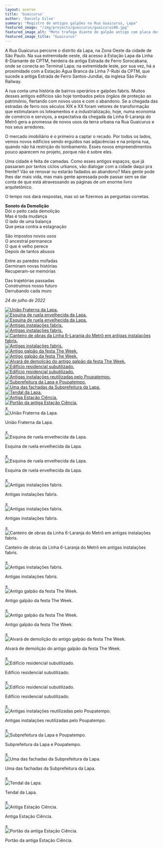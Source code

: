 ```yaml
---
layout: acervo
title: 'Guaicurus'
author: 'Daniely Silva'
summary: "Registro de antigos galpões na Rua Guaicurus, Lapa"
featured_image: "/img/projects/guaicurus/guaicurus06.jpg"
featured_image_alt: "Moto trafega diante de galpão antigo com placa dos Correios"
featured_image_title: "Guaicurus"
---
```


A Rua Guaicurus percorre o distrito da Lapa, na Zona Oeste da cidade de São Paulo. Na sua extremidade oeste, dá acesso à Estação Lapa da Linha 8-Diamante de CPTM, herdeira da antiga Estrada de Ferro Sorocabana, onde se conecta ao Terminal Lapa; na extremidade leste, por sua vez, há a proximidade com a Estação Água Branca da Linha 7-Rubi da CPTM, que sucede a antiga Estrada de Ferro Santos-Jundiaí, da inglesa São Paulo Railway.

A rua conta uma história de bairros operários e galpões fabris. Muitos desses antigos edifícios são hoje tombados pelos órgãos de proteção ao patrimônio, flertando com novos usos e com o abandono. Se a chegada das estradas de ferro nos séculos XIX e XX foram vetores de transformação que estimularam os loteamentos e a industrialização, hoje, numa economia de comércio e serviços, a expectativa da chegada da Linha 6-Laranja do Metrô gera a promessa de novos usos da terra urbana na Rua Guaicurus e nos seus arredores.

O mercado imobiliário é o primeiro a captar o recado. Por todos os lados, vemos novos edifícios sendo erguidos nas adjacências e na própria rua, quando não há restrição do tombamento. Esses novos empreendimentos pouco aparecem no projeto, porque não é sobre eles.

Uma cidade é feita de camadas. Como esses antigos espaços, que já passaram por tantos ciclos urbanos, vão dialogar com a cidade daqui pra frente? Vão se renovar ou estarão fadados ao abandono? Mais gente pode lhes dar mais vida, mas mais gente apressada pode passar sem se dar conta de que está atravessando as páginas de um enorme livro arquitetônico.

O tempo nos dará respostas, mas só se fizermos as perguntas corretas.

**Soneto da Demolição**\
Dói o peito cada demolição\
Mas é toda mudança\
O lado de uma balança\
Que pesa contra a estagnação

São impostos novos usos\
O ancestral permanece\
O que é velho perece\
Depois de tantos abusos

Entre as paredes mofadas\
Germinam novas histórias\
Recuperam-se memórias

Das trajetórias passadas\
Construímos nosso futuro\
Derrubando cada muro

*24 de julho de 2022*

<div hidden>

![União Fraterna da Lapa](/img/projects/guaicurus/guaicurus07.jpg "União Fraterna da Lapa.")

![Esquina de ruela envelhecida da Lapa](/img/projects/guaicurus/guaicurus08.jpg "Esquina de ruela envelhecida da Lapa.")

![Esquina de ruela envelhecida da Lapa](/img/projects/guaicurus/guaicurus09.jpg "Esquina de ruela envelhecida da Lapa.")

![Antigas instalações fabris](/img/projects/guaicurus/guaicurus10.jpg "Antigas instalações fabris.")

![Antigas instalações fabris](/img/projects/guaicurus/guaicurus11.jpg "Antigas instalações fabris.")

![Canteiro de obras da Linha 6-Laranja do Metrô em antigas instalações fabris](/img/projects/guaicurus/guaicurus12.jpg "Canteiro de obras da Linha 6-Laranja do Metrô em antigas instalações fabris.")

![Antigas instalações fabris](/img/projects/guaicurus/guaicurus13.jpg "Antigas instalações fabris.")

![Antigo galpão da festa The Week](/img/projects/guaicurus/guaicurus14.jpg "Antigo galpão da festa The Week.")

![Antigo galpão da festa The Week](/img/projects/guaicurus/guaicurus15.jpg "Antigo galpão da festa The Week.")

![Alvará de demolição do antigo galpão da festa The Week](/img/projects/guaicurus/guaicurus16.jpg "Alvará de demolição do antigo galpão da festa The Week.")

![Edifício residencial subutilizado](/img/projects/guaicurus/guaicurus18.jpg "Edifício residencial subutilizado.")

![Edifício residencial subutilizado](/img/projects/guaicurus/guaicurus17.jpg "Edifício residencial subutilizado.")

![Antigas instalações reutilizadas pelo Poupatempo](/img/projects/guaicurus/guaicurus19.jpg "Antigas instalações reutilizadas pelo Poupatempo.")

![Subprefeitura da Lapa e Poupatempo](/img/projects/guaicurus/guaicurus20.jpg "Subprefeitura da Lapa e Poupatempo.")

![Uma das fachadas da Subprefeitura da Lapa](/img/projects/guaicurus/guaicurus21.jpg "Uma das fachadas da Subprefeitura da Lapa.")

![Tendal da Lapa](/img/projects/guaicurus/guaicurus22.jpg "Tendal da Lapa.")

![Antiga Estação Ciência](/img/projects/guaicurus/guaicurus23.jpg "Antiga Estação Ciência.")

![Portão da antiga Estação Ciência](/img/projects/guaicurus/guaicurus24.jpg "Portão da antiga Estação Ciência.")
</div>

<section class="galeria">

  <div class="item"><a href="#imagem1"><img src="/img/projects/guaicurus/guaicurus07.jpg" alt="União Fraterna da Lapa." title="União Fraterna da Lapa." /></a></div>
  <div class="item"><a href="#imagem2"><img src="/img/projects/guaicurus/guaicurus08.jpg" alt="Esquina de ruela envelhecida da Lapa." title="Esquina de ruela envelhecida da Lapa." /></a></div>
  <div class="item"><a href="#imagem3"><img src="/img/projects/guaicurus/guaicurus09.jpg" alt="Esquina de ruela envelhecida da Lapa." title="Esquina de ruela envelhecida da Lapa." /></a></div>
  <div class="item"><a href="#imagem4"><img src="/img/projects/guaicurus/guaicurus10.jpg" alt="Antigas instalações fabris." title="Antigas instalações fabris." /></a></div>
  <div class="item"><a href="#imagem5"><img src="/img/projects/guaicurus/guaicurus11.jpg" alt="Antigas instalações fabris." title="Antigas instalações fabris." /></a></div>
  <div class="item"><a href="#imagem6"><img src="/img/projects/guaicurus/guaicurus12.jpg" alt="Canteiro de obras da Linha 6-Laranja do Metrô em antigas instalações fabris." title="Canteiro de obras da Linha 6-Laranja do Metrô em antigas instalações fabris." /></a></div>
  <div class="item"><a href="#imagem7"><img src="/img/projects/guaicurus/guaicurus13.jpg" alt="Antigas instalações fabris." title="Antigas instalações fabris." /></a></div>
  <div class="item"><a href="#imagem8"><img src="/img/projects/guaicurus/guaicurus14.jpg" alt="Antigo galpão da festa The Week." title="Antigo galpão da festa The Week." /></a></div>
  <div class="item"><a href="#imagem9"><img src="/img/projects/guaicurus/guaicurus15.jpg" alt="Antigo galpão da festa The Week." title="Antigo galpão da festa The Week." /></a></div>
  <div class="item"><a href="#imagem10"><img src="/img/projects/guaicurus/guaicurus16.jpg" alt="Alvará de demolição do antigo galpão da festa The Week." title="Alvará de demolição do antigo galpão da festa The Week." /></a></div>
  <div class="item"><a href="#imagem11"><img src="/img/projects/guaicurus/guaicurus18.jpg" alt="Edifício residencial subutilizado." title="Edifício residencial subutilizado." /></a></div>
  <div class="item"><a href="#imagem12"><img src="/img/projects/guaicurus/guaicurus17.jpg" alt="Edifício residencial subutilizado." title="Edifício residencial subutilizado." /></a></div>
  <div class="item"><a href="#imagem13"><img src="/img/projects/guaicurus/guaicurus19.jpg" alt="Antigas instalações reutilizadas pelo Poupatempo." title="Antigas instalações reutilizadas pelo Poupatempo." /></a></div>
  <div class="item"><a href="#imagem14"><img src="/img/projects/guaicurus/guaicurus20.jpg" alt="Subprefeitura da Lapa e Poupatempo." title="Subprefeitura da Lapa e Poupatempo." /></a></div>
  <div class="item"><a href="#imagem15"><img src="/img/projects/guaicurus/guaicurus21.jpg" alt="Uma das fachadas da Subprefeitura da Lapa." title="Uma das fachadas da Subprefeitura da Lapa." /></a></div>
  <div class="item"><a href="#imagem16"><img src="/img/projects/guaicurus/guaicurus22.jpg" alt="Tendal da Lapa." title="Tendal da Lapa." /></a></div>
  <div class="item"><a href="#imagem17"><img src="/img/projects/guaicurus/guaicurus23.jpg" alt="Antiga Estação Ciência." title="Antiga Estação Ciência." /></a></div>
  <div class="item"><a href="#imagem18"><img src="/img/projects/guaicurus/guaicurus24.jpg" alt="Portão da antiga Estação Ciência." title="Portão da antiga Estação Ciência." /></a></div>

</section>

<div class="lightboxes">

  <div class="lightbox" id="imagem1"><a href="#" class="fechar">&times;</a><div class="conteudo"><img src="/img/projects/guaicurus/guaicurus07.jpg" alt="União Fraterna da Lapa." title="União Fraterna da Lapa." /><p>União Fraterna da Lapa.</p></div></div>
  <div class="lightbox" id="imagem2"><a href="#" class="fechar">&times;</a><div class="conteudo"><img src="/img/projects/guaicurus/guaicurus08.jpg" alt="Esquina de ruela envelhecida da Lapa." title="Esquina de ruela envelhecida da Lapa." /><p>Esquina de ruela envelhecida da Lapa.</p></div></div>
  <div class="lightbox" id="imagem3"><a href="#" class="fechar">&times;</a><div class="conteudo"><img src="/img/projects/guaicurus/guaicurus09.jpg" alt="Esquina de ruela envelhecida da Lapa." title="Esquina de ruela envelhecida da Lapa." /><p>Esquina de ruela envelhecida da Lapa.</p></div></div>
  <div class="lightbox" id="imagem4"><a href="#" class="fechar">&times;</a><div class="conteudo"><img src="/img/projects/guaicurus/guaicurus10.jpg" alt="Antigas instalações fabris." title="Antigas instalações fabris." /><p>Antigas instalações fabris.</p></div></div>
  <div class="lightbox" id="imagem5"><a href="#" class="fechar">&times;</a><div class="conteudo"><img src="/img/projects/guaicurus/guaicurus11.jpg" alt="Antigas instalações fabris." title="Antigas instalações fabris." /><p>Antigas instalações fabris.</p></div></div>
  <div class="lightbox" id="imagem6"><a href="#" class="fechar">&times;</a><div class="conteudo"><img src="/img/projects/guaicurus/guaicurus12.jpg" alt="Canteiro de obras da Linha 6-Laranja do Metrô em antigas instalações fabris." title="Canteiro de obras da Linha 6-Laranja do Metrô em antigas instalações fabris." /><p>Canteiro de obras da Linha 6-Laranja do Metrô em antigas instalações fabris.</p></div></div>
  <div class="lightbox" id="imagem7"><a href="#" class="fechar">&times;</a><div class="conteudo"><img src="/img/projects/guaicurus/guaicurus13.jpg" alt="Antigas instalações fabris." title="Antigas instalações fabris." /><p>Antigas instalações fabris.</p></div></div>
  <div class="lightbox" id="imagem8"><a href="#" class="fechar">&times;</a><div class="conteudo"><img src="/img/projects/guaicurus/guaicurus14.jpg" alt="Antigo galpão da festa The Week." title="Antigo galpão da festa The Week." /><p>Antigo galpão da festa The Week.</p></div></div>
  <div class="lightbox" id="imagem9"><a href="#" class="fechar">&times;</a><div class="conteudo"><img src="/img/projects/guaicurus/guaicurus15.jpg" alt="Antigo galpão da festa The Week." title="Antigo galpão da festa The Week." /><p>Antigo galpão da festa The Week.</p></div></div>
  <div class="lightbox" id="imagem10"><a href="#" class="fechar">&times;</a><div class="conteudo"><img src="/img/projects/guaicurus/guaicurus16.jpg" alt="Alvará de demolição do antigo galpão da festa The Week." title="Alvará de demolição do antigo galpão da festa The Week." /><p>Alvará de demolição do antigo galpão da festa The Week.</p></div></div>
  <div class="lightbox" id="imagem11"><a href="#" class="fechar">&times;</a><div class="conteudo"><img src="/img/projects/guaicurus/guaicurus18.jpg" alt="Edifício residencial subutilizado." title="Edifício residencial subutilizado." /><p>Edifício residencial subutilizado.</p></div></div>
  <div class="lightbox" id="imagem12"><a href="#" class="fechar">&times;</a><div class="conteudo"><img src="/img/projects/guaicurus/guaicurus17.jpg" alt="Edifício residencial subutilizado." title="Edifício residencial subutilizado." /><p>Edifício residencial subutilizado.</p></div></div>
  <div class="lightbox" id="imagem13"><a href="#" class="fechar">&times;</a><div class="conteudo"><img src="/img/projects/guaicurus/guaicurus19.jpg" alt="Antigas instalações reutilizadas pelo Poupatempo." title="Antigas instalações reutilizadas pelo Poupatempo." /><p>Antigas instalações reutilizadas pelo Poupatempo.</p></div></div>
  <div class="lightbox" id="imagem14"><a href="#" class="fechar">&times;</a><div class="conteudo"><img src="/img/projects/guaicurus/guaicurus20.jpg" alt="Subprefeitura da Lapa e Poupatempo." title="Subprefeitura da Lapa e Poupatempo." /><p>Subprefeitura da Lapa e Poupatempo.</p></div></div>
  <div class="lightbox" id="imagem15"><a href="#" class="fechar">&times;</a><div class="conteudo"><img src="/img/projects/guaicurus/guaicurus21.jpg" alt="Uma das fachadas da Subprefeitura da Lapa." title="Uma das fachadas da Subprefeitura da Lapa." /><p>Uma das fachadas da Subprefeitura da Lapa.</p></div></div>
  <div class="lightbox" id="imagem16"><a href="#" class="fechar">&times;</a><div class="conteudo"><img src="/img/projects/guaicurus/guaicurus22.jpg" alt="Tendal da Lapa." title="Tendal da Lapa." /><p>Tendal da Lapa.</p></div></div>
  <div class="lightbox" id="imagem17"><a href="#" class="fechar">&times;</a><div class="conteudo"><img src="/img/projects/guaicurus/guaicurus23.jpg" alt="Antiga Estação Ciência." title="Antiga Estação Ciência." /><p>Antiga Estação Ciência.</p></div></div>
  <div class="lightbox" id="imagem18"><a href="#" class="fechar">&times;</a><div class="conteudo"><img src="/img/projects/guaicurus/guaicurus24.jpg" alt="Portão da antiga Estação Ciência." title="Portão da antiga Estação Ciência." /><p>Portão da antiga Estação Ciência.</p></div></div>

</div>
